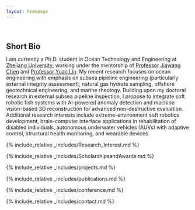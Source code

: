 ```yaml
---
layout: homepage
---
```


<h1 id="about-me"></h1>

<h2 style="margin: 60px 0px 10px;">Short Bio</h2>

I am currently a Ph.D. student in Ocean Technology and Engineering at [Zhejiang University](https://www.zju.edu.cn/english/), working under the mentorship of [Professor Jiawang Chen](https://www.researchgate.net/profile/Jiawang-Chen) and [Professor Yuan Lin](https://person.zju.edu.cn/en/linyuan#0). My recent research focuses on ocean engineering with emphasis on subsea pipeline engineering (particularly external integrity assessment), natural gas hydrate sampling, offshore geotechnical engineering, and marine rheology. Building upon my doctoral research in external subsea pipeline inspection, I propose to integrate soft robotic fish systems with AI-powered anomaly detection and machine vision-based 3D reconstruction for advanced non-destructive evaluation. Additional research interests include extreme-environment soft robotics development, brain-computer interface applications in rehabilitation of disabled individuals, autonomous underwater vehicles (AUVs) with adaptive control, structural health monitoring, and wearable devices.

{% include_relative _includes/Research_Interest.md %}

{% include_relative _includes/ScholarshipsandAwards.md %}

{% include_relative _includes/projects.md %}

{% include_relative _includes/publications.md %}

{% include_relative _includes/conference.md %}

{% include_relative _includes/contact.md %}
<!-- <strong style="color:#e74d3c; font-weight:600"><strong style="color:#e74d3c; font-weight:600">I am currently on the 2023-2024 academic job market, looking for faculty positions in CS, CSE, ECE, IEOR, etc., related to Artificial Intelligence, Computer Vision, and Machine Learning. Please feel free to contact me if you are interested. I am also happy to give talks on my research in related seminars.</strong></strong> -->


<!-- 
{% include_relative _includes/publications.md %}

{% include_relative _includes/teaching.md %}

{% include_relative _includes/talks.md %}

{% include_relative _includes/services.md %}


 -->